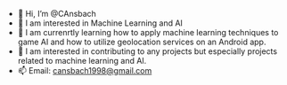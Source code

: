 - 👋 Hi, I’m @CAnsbach
- 👀 I am interested in Machine Learning and AI
- 🌱 I am currenrtly learning how to apply machine learning techniques to game AI and how to utilize geolocation services on an Android app.
- 💞️ I am interested in contributing to any projects but especially projects related to machine learning and AI.
- 📫 Email: cansbach1998@gmail.com

<!---
CAnsbach/CAnsbach is a ✨ special ✨ repository because its `README.md` (this file) appears on your GitHub profile.
You can click the Preview link to take a look at your changes.
--->
